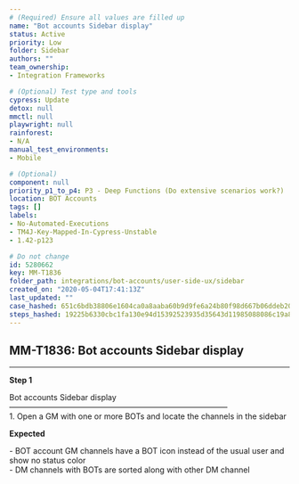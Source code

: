 ```yaml
---
# (Required) Ensure all values are filled up
name: "Bot accounts Sidebar display"
status: Active
priority: Low
folder: Sidebar
authors: ""
team_ownership: 
- Integration Frameworks

# (Optional) Test type and tools
cypress: Update
detox: null
mmctl: null
playwright: null
rainforest: 
- N/A
manual_test_environments: 
- Mobile

# (Optional)
component: null
priority_p1_to_p4: P3 - Deep Functions (Do extensive scenarios work?)
location: BOT Accounts
tags: []
labels: 
- No-Automated-Executions
- TM4J-Key-Mapped-In-Cypress-Unstable
- 1.42-p123

# Do not change
id: 5280662
key: MM-T1836
folder_path: integrations/bot-accounts/user-side-ux/sidebar
created_on: "2020-05-04T17:41:13Z"
last_updated: ""
case_hashed: 651c6bdb38806e1604ca0a8aaba60b9d9fe6a24b80f98d667b06ddeb20b06e5cd2a83d75107d527e847c74c4452c1ad4
steps_hashed: 19225b6330cbc1fa130e94d15392523935d35643d11985088086c19a82350306d58ad9f511ba57ad6d2cbd3f11919078
---
```


## MM-T1836: Bot accounts Sidebar display

---

**Step 1**

Bot accounts Sidebar display\
————————————————————————————\
1\. Open a GM with one or more BOTs and locate the channels in the sidebar

**Expected**

\- BOT account GM channels have a BOT icon instead of the usual user and show no status color\
\- DM channels with BOTs are sorted along with other DM channel
